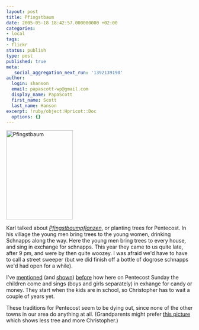 ```yaml
---
layout: post
title: Pfingstbaum
date: 2005-05-18 18:42:57.000000000 +02:00
categories:
- local
tags:
- flickr
status: publish
type: post
published: true
meta:
  _social_aggregation_next_run: '1392139190'
author:
  login: shanson
  email: papascott-wp@gmail.com
  display_name: PapaScott
  first_name: Scott
  last_name: Hanson
excerpt: !ruby/object:Hpricot::Doc
  options: {}
---
```

<p><a href="http://www.flickr.com/photos/papascott/14489364/" title="Pfingsbaum at Flickr"><img src="http://photos11.flickr.com/14489364_4e14656699_m.jpg" width="180" height="240" alt="Pfingstbaum" border="0" /></a></p>
<p>Karl talked about <a href="http://chicagokarl.de/2005/05/18/pfingstbaumpflanzen" title="pfingstbaumpflanzen"><em>Pfingstbaumpflanzen</em></a>, or planting trees for Pentecost. In his village the young men bring trees to the young women, drinking Schnapps along the way. Here the young men bring trees to every house, and sing in exchange for schnapps. This year they came to us quite late, after 9 pm, and were by then quite woozey. I was afraid we'd have to have to call a street sweeper (but we did finish off a bottle of dogrose schnapps we'd had open for a while).</p>
<p>I've <a href="http://www.papascott.de/archives/2000/06/12/pentecost/">mentioned</a> (and <a href="http://www.papascott.de/archives/2004/05/30/pentecost-singers/">shown</a>) <a href="http://www.papascott.de/archives/2002/10/31/sweet-or-sour/">before</a> how here on Pentecost Sunday the children come and sings (boys and girls separately) in exhange for candy or money. They start when the kids are in school, so Christopher has to wait a couple of years yet. </p>
<p>These traditions for Pentecost seem to be dying out, since none of the other towns in our area do anything at all. (Grandparents might prefer <a href="http://www.flickr.com/photos/papascott/14505342/">this picture</a> which shows less tree and more Christopher.)</p>
